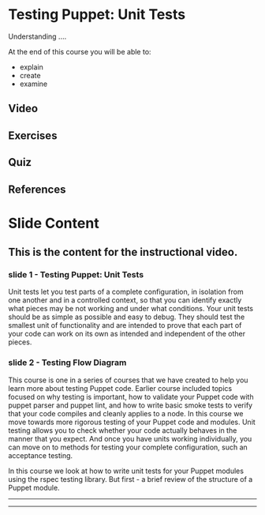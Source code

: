 # Testing Puppet: Unit Tests

Understanding ....  

At the end of this course you will be able to:

* explain 
* create 
* examine 

## Video

## Exercises

## Quiz

## References

# Slide Content
## This is the content for the instructional video.



### slide 1 - Testing Puppet: Unit Tests

Unit tests let you test parts of a complete configuration, in isolation from one another and in a controlled context, so that you can identify exactly what pieces may be not working and under what conditions.  Your unit tests should be as simple as possible and easy to debug. They should test the smallest unit of functionality and are intended to prove that each part of your code can work on its own as intended and independent of the other pieces.

### slide 2 - Testing Flow Diagram

This course is one in a series of courses that we have created to help you learn more about testing Puppet code. Earlier course included topics focused on why testing is important, how to validate your Puppet code with puppet parser and puppet lint, and how to write basic smoke tests to verify that your code compiles and cleanly applies to a node.  In this course we move towards more rigorous testing of your Puppet code and modules. Unit testing allows you to check whether your code actually behaves in the manner that you expect. And once you have units working individually, you can move on to methods for testing your complete configuration, such an acceptance testing. 

In this course we look at how to write unit tests for your Puppet modules using the rspec testing library. But first - a brief review of the structure of a Puppet module. 



------
------


